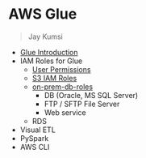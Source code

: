 # AWS Glue
> Jay Kumsi

* [Glue Introduction](https://github.com/jaykumsi/aws-glue/edit/main/Intro.md)
* IAM Roles for Glue
  * [User Permissions](https://github.com/jaykumsi/aws-glue/blob/main/User%20Permissions.md)
  * [S3 IAM Roles](https://github.com/jaykumsi/aws-glue/blob/main/S3%20IAM%20Roles)
  * [on-prem-db-roles](https://github.com/jaykumsi/aws-glue/blob/main/on-prem-db-roles.md)
    * DB (Oracle, MS SQL Server)
    * FTP / SFTP File Server
    * Web service
  * RDS   
* Visual ETL
* PySpark
* AWS CLI
